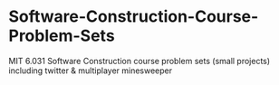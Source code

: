 # Software-Construction-Course-Problem-Sets
MIT 6.031 Software Construction course problem sets (small projects) including twitter &amp; multiplayer minesweeper
